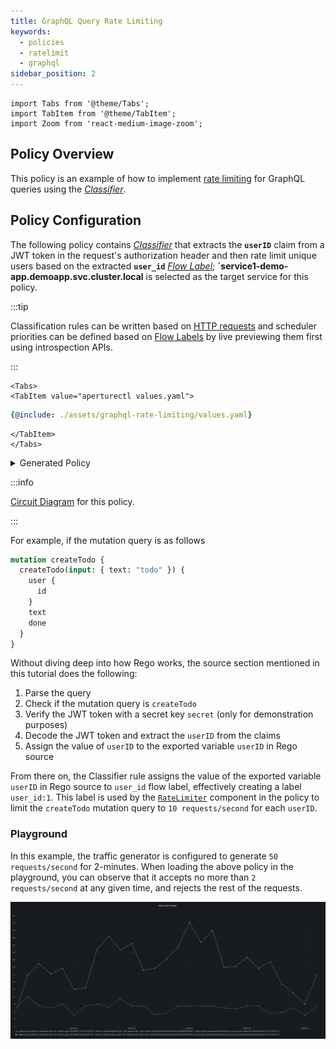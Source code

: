 ```yaml
---
title: GraphQL Query Rate Limiting
keywords:
  - policies
  - ratelimit
  - graphql
sidebar_position: 2
---
```


```mdx-code-block
import Tabs from '@theme/Tabs';
import TabItem from '@theme/TabItem';
import Zoom from 'react-medium-image-zoom';
```

## Policy Overview

This policy is an example of how to implement
[rate limiting](../../reference/policies/bundled-blueprints/policies/rate-limiting.md)
for GraphQL queries using the [_Classifier_][rego-rules].

## Policy Configuration

The following policy contains [_Classifier_][classifier] that extracts the
**`userID`** claim from a JWT token in the request's authorization header and
then rate limit unique users based on the extracted **`user_id`** [_Flow
Label_][flow-label]; **`service1-demo-app.demoapp.svc.cluster.local** is
selected as the target service for this policy.

:::tip

Classification rules can be written based on
[HTTP requests](/concepts/flow-control/resources/classifier.md#live-previewing-requests)
and scheduler priorities can be defined based on
[Flow Labels](/concepts/flow-control/flow-label.md#live-previewing-flow-labels)
by live previewing them first using introspection APIs.

:::

```mdx-code-block
<Tabs>
<TabItem value="aperturectl values.yaml">
```

```yaml
{@include: ./assets/graphql-rate-limiting/values.yaml}
```

```mdx-code-block
</TabItem>
</Tabs>
```

<details><summary>Generated Policy</summary>
<p>

```yaml
{@include: ./assets/graphql-rate-limiting/graphql-rate-limiting-jwt.yaml}
```

</p>
</details>

:::info

[Circuit Diagram](./assets/graphql-rate-limiting/graphql-rate-limiting-jwt.mmd.svg)
for this policy.

:::

For example, if the mutation query is as follows

```graphql
mutation createTodo {
  createTodo(input: { text: "todo" }) {
    user {
      id
    }
    text
    done
  }
}
```

Without diving deep into how Rego works, the source section mentioned in this
tutorial does the following:

1. Parse the query
2. Check if the mutation query is `createTodo`
3. Verify the JWT token with a secret key `secret` (only for demonstration
   purposes)
4. Decode the JWT token and extract the `userID` from the claims
5. Assign the value of `userID` to the exported variable `userID` in Rego source

From there on, the Classifier rule assigns the value of the exported variable
`userID` in Rego source to `user_id` flow label, effectively creating a label
`user_id:1`. This label is used by the
[`RateLimiter`](/concepts/flow-control/components/rate-limiter.md) component in
the policy to limit the `createTodo` mutation query to `10 requests/second` for
each `userID`.

### Playground

In this example, the traffic generator is configured to generate
`50 requests/second` for 2-minutes. When loading the above policy in the
playground, you can observe that it accepts no more than `2 requests/second` at
any given time, and rejects the rest of the requests.

<Zoom>

![GraphQL Status Rate Limiting](./assets/graphql-rate-limiting/graphql-rate-limiting-counter.png)

</Zoom>

[rego-rules]: /concepts/flow-control/resources/classifier.md#rego
[flow-label]: /concepts/flow-control/flow-label.md
[classifier]: /concepts/flow-control/resources/classifier.md
